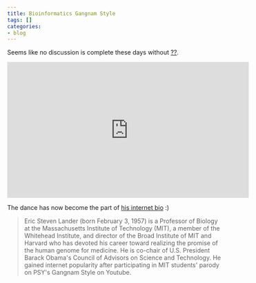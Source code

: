 ```yaml
---
title: Bioinformatics Gangnam Style
tags: []
categories:
- blog
---
```

Seems like no discussion is complete these days without
[??](http://en.wikipedia.org/wiki/K-pop).
<!--more-->

<iframe width="560" height="315" src="http://www.youtube.com/embed/kKWNtjg_ocI" frameborder="0"> </iframe>

The dance has now become the part of [his internet
bio](http://en.wikipedia.org/wiki/Eric_Lander) :)

> Eric Steven Lander (born February 3, 1957) is a Professor of Biology at the
Massachusetts Institute of Technology (MIT), a member of the Whitehead
Institute, and director of the Broad Institute of MIT and Harvard who has
devoted his career toward realizing the promise of the human genome for
medicine. He is co-chair of U.S. President Barack Obama's Council of Advisors
on Science and Technology. He gained internet popularity after participating
in MIT students' parody on PSY's Gangnam Style on Youtube.

